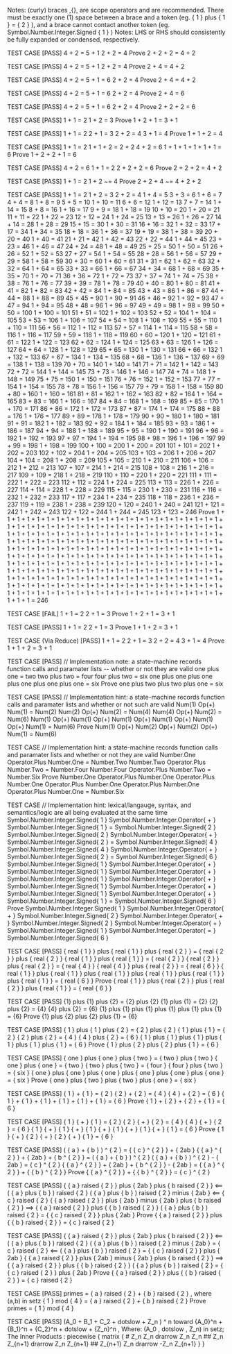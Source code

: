 
Notes: (curly) braces ,{}, are scope operators and are recommended. There must be exactly one (1) space between a brace and a token (eg. { 1 } plus { 1 } = { 2 } ),
and a brace cannot contact another token (eg. Symbol.Number.Integer.Signed { 1 } )
Notes: LHS or RHS should consistently be fully expanded or condensed, respectively.

TEST CASE [PASS]
4 + 2 = 5 + 1
2 + 2 = 4
Prove 2 + 2 + 2 = 4 + 2

TEST CASE [PASS]
4 + 2 = 5 + 1
2 + 2 = 4
Prove 2 + 4 = 4 + 2

TEST CASE [PASS]
4 + 2 = 5 + 1 = 6
2 + 2 = 4
Prove 2 + 4 = 4 + 2

TEST CASE [PASS]
4 + 2 = 5 + 1 = 6
2 + 2 = 4
Prove 2 + 4 = 6

TEST CASE [PASS]
4 + 2 = 5 + 1 = 6
2 + 2 = 4
Prove 2 + 2 + 2 = 6

TEST CASE [PASS]
1 + 1 = 2
1 + 2 = 3
Prove 1 + 2 + 1 = 3 + 1

TEST CASE [PASS]
1 + 1 = 2
2 + 1 = 3
2 + 2 = 4
3 + 1 = 4
Prove 1 + 1 + 2 = 4

TEST CASE [PASS]
1 + 1 = 2
1 + 1 + 2 = 2 + 2
4 + 2 = 6
1 + 1 + 1 + 1 + 1 + 1 = 6
Prove 1 + 2 + 2 + 1 = 6

TEST CASE [PASS]
4 + 2 = 6
1 + 1 = 2
2 + 2 + 2 = 6
Prove 2 + 2 + 2 = 4 + 2

TEST CASE [PASS]
1 + 1 = 2
1 + 2 ~= 4
Prove 2 + 2 + 4 ~= 4 + 2 + 2

TEST CASE [PASS]
1 + 1 = 2
1 + 2 = 3
2 + 2 = 4
1 + 4 = 5
3 + 3 = 6
1 + 6 = 7
4 + 4 = 8
1 + 8 = 9
5 + 5 = 10
1 + 10 = 11
6 + 6 = 12
1 + 12 = 13
7 + 7 = 14
1 + 14 = 15
8 + 8 = 16
1 + 16 = 17
9 + 9 = 18
1 + 18 = 19
10 + 10 = 20
1 + 20 = 21
11 + 11 = 22
1 + 22 = 23
12 + 12 = 24
1 + 24 = 25
13 + 13 = 26
1 + 26 = 27
14 + 14 = 28
1 + 28 = 29
15 + 15 = 30
1 + 30 = 31
16 + 16 = 32
1 + 32 = 33
17 + 17 = 34
1 + 34 = 35
18 + 18 = 36
1 + 36 = 37
19 + 19 = 38
1 + 38 = 39
20 + 20 = 40
1 + 40 = 41
21 + 21 = 42
1 + 42 = 43
22 + 22 = 44
1 + 44 = 45
23 + 23 = 46
1 + 46 = 47
24 + 24 = 48
1 + 48 = 49
25 + 25 = 50
1 + 50 = 51
26 + 26 = 52
1 + 52 = 53
27 + 27 = 54
1 + 54 = 55
28 + 28 = 56
1 + 56 = 57
29 + 29 = 58
1 + 58 = 59
30 + 30 = 60
1 + 60 = 61
31 + 31 = 62
1 + 62 = 63
32 + 32 = 64
1 + 64 = 65
33 + 33 = 66
1 + 66 = 67
34 + 34 = 68
1 + 68 = 69
35 + 35 = 70
1 + 70 = 71
36 + 36 = 72
1 + 72 = 73
37 + 37 = 74
1 + 74 = 75
38 + 38 = 76
1 + 76 = 77
39 + 39 = 78
1 + 78 = 79
40 + 40 = 80
1 + 80 = 81
41 + 41 = 82
1 + 82 = 83
42 + 42 = 84
1 + 84 = 85
43 + 43 = 86
1 + 86 = 87
44 + 44 = 88
1 + 88 = 89
45 + 45 = 90
1 + 90 = 91
46 + 46 = 92
1 + 92 = 93
47 + 47 = 94
1 + 94 = 95
48 + 48 = 96
1 + 96 = 97
49 + 49 = 98
1 + 98 = 99
50 + 50 = 100
1 + 100 = 101
51 + 51 = 102
1 + 102 = 103
52 + 52 = 104
1 + 104 = 105
53 + 53 = 106
1 + 106 = 107
54 + 54 = 108
1 + 108 = 109
55 + 55 = 110
1 + 110 = 111
56 + 56 = 112
1 + 112 = 113
57 + 57 = 114
1 + 114 = 115
58 + 58 = 116
1 + 116 = 117
59 + 59 = 118
1 + 118 = 119
60 + 60 = 120
1 + 120 = 121
61 + 61 = 122
1 + 122 = 123
62 + 62 = 124
1 + 124 = 125
63 + 63 = 126
1 + 126 = 127
64 + 64 = 128
1 + 128 = 129
65 + 65 = 130
1 + 130 = 131
66 + 66 = 132
1 + 132 = 133
67 + 67 = 134
1 + 134 = 135
68 + 68 = 136
1 + 136 = 137
69 + 69 = 138
1 + 138 = 139
70 + 70 = 140
1 + 140 = 141
71 + 71 = 142
1 + 142 = 143
72 + 72 = 144
1 + 144 = 145
73 + 73 = 146
1 + 146 = 147
74 + 74 = 148
1 + 148 = 149
75 + 75 = 150
1 + 150 = 151
76 + 76 = 152
1 + 152 = 153
77 + 77 = 154
1 + 154 = 155
78 + 78 = 156
1 + 156 = 157
79 + 79 = 158
1 + 158 = 159
80 + 80 = 160
1 + 160 = 161
81 + 81 = 162
1 + 162 = 163
82 + 82 = 164
1 + 164 = 165
83 + 83 = 166
1 + 166 = 167
84 + 84 = 168
1 + 168 = 169
85 + 85 = 170
1 + 170 = 171
86 + 86 = 172
1 + 172 = 173
87 + 87 = 174
1 + 174 = 175
88 + 88 = 176
1 + 176 = 177
89 + 89 = 178
1 + 178 = 179
90 + 90 = 180
1 + 180 = 181
91 + 91 = 182
1 + 182 = 183
92 + 92 = 184
1 + 184 = 185
93 + 93 = 186
1 + 186 = 187
94 + 94 = 188
1 + 188 = 189
95 + 95 = 190
1 + 190 = 191
96 + 96 = 192
1 + 192 = 193
97 + 97 = 194
1 + 194 = 195
98 + 98 = 196
1 + 196 = 197
99 + 99 = 198
1 + 198 = 199
100 + 100 = 200
1 + 200 = 201
101 + 101 = 202
1 + 202 = 203
102 + 102 = 204
1 + 204 = 205
103 + 103 = 206
1 + 206 = 207
104 + 104 = 208
1 + 208 = 209
105 + 105 = 210
1 + 210 = 211
106 + 106 = 212
1 + 212 = 213
107 + 107 = 214
1 + 214 = 215
108 + 108 = 216
1 + 216 = 217
109 + 109 = 218
1 + 218 = 219
110 + 110 = 220
1 + 220 = 221
111 + 111 = 222
1 + 222 = 223
112 + 112 = 224
1 + 224 = 225
113 + 113 = 226
1 + 226 = 227
114 + 114 = 228
1 + 228 = 229
115 + 115 = 230
1 + 230 = 231
116 + 116 = 232
1 + 232 = 233
117 + 117 = 234
1 + 234 = 235
118 + 118 = 236
1 + 236 = 237
119 + 119 = 238
1 + 238 = 239
120 + 120 = 240
1 + 240 = 241
121 + 121 = 242
1 + 242 = 243
122 + 122 = 244
1 + 244 = 245
123 + 123 = 246
Prove 1 + 1 + 1 + 1 + 1 + 1 + 1 + 1 + 1 + 1 + 1 + 1 + 1 + 1 + 1 + 1 + 1 + 1 + 1 + 1 + 1 + 1 + 1 + 1 + 1 + 1 + 1 + 1 + 1 + 1 + 1 + 1 + 1 + 1 + 1 + 1 + 1 + 1 + 1 + 1 + 1 + 1 + 1 + 1 + 1 + 1 + 1 + 1 + 1 + 1 + 1 + 1 + 1 + 1 + 1 + 1 + 1 + 1 + 1 + 1 + 1 + 1 + 1 + 1 + 1 + 1 + 1 + 1 + 1 + 1 + 1 + 1 + 1 + 1 + 1 + 1 + 1 + 1 + 1 + 1 + 1 + 1 + 1 + 1 + 1 + 1 + 1 + 1 + 1 + 1 + 1 + 1 + 1 + 1 + 1 + 1 + 1 + 1 + 1 + 1 + 1 + 1 + 1 + 1 + 1 + 1 + 1 + 1 + 1 + 1 + 1 + 1 + 1 + 1 + 1 + 1 + 1 + 1 + 1 + 1 + 1 + 1 + 1 + 1 + 1 + 1 + 1 + 1 + 1 + 1 + 1 + 1 + 1 + 1 + 1 + 1 + 1 + 1 + 1 + 1 + 1 + 1 + 1 + 1 + 1 + 1 + 1 + 1 + 1 + 1 + 1 + 1 + 1 + 1 + 1 + 1 + 1 + 1 + 1 + 1 + 1 + 1 + 1 + 1 + 1 + 1 + 1 + 1 + 1 + 1 + 1 + 1 + 1 + 1 + 1 + 1 + 1 + 1 + 1 + 1 + 1 + 1 + 1 + 1 + 1 + 1 + 1 + 1 + 1 + 1 + 1 + 1 + 1 + 1 + 1 + 1 + 1 + 1 + 1 + 1 + 1 + 1 + 1 + 1 + 1 + 1 + 1 + 1 + 1 + 1 + 1 + 1 + 1 + 1 + 1 + 1 + 1 + 1 + 1 + 1 + 1 + 1 + 1 + 1 + 1 + 1 + 1 + 1 + 1 + 1 + 1 + 1 + 1 + 1 + 1 + 1 + 1 + 1 + 1 + 1 + 1 + 1 + 1 + 1 + 1 + 1 = 246

TEST CASE [FAIL]
1 + 1 = 2
2 + 1 = 3
Prove 1 + 2 + 1 = 3 + 1

TEST CASE [PASS]
1 + 1 = 2
2 + 1 = 3
Prove 1 + 1 + 2 = 3 + 1

TEST CASE (Via Reduce) [PASS]
1 + 1 = 2
2 + 1 = 3
2 + 2 = 4
3 + 1 = 4
Prove 1 + 1 + 2 = 3 + 1

TEST CASE  [PASS] // Implementation note: a state-machine records function calls and paramater lists -- whether or not they are valid
one plus one = two
two plus two = four
four plus two = six
one plus one plus one plus one plus one plus one = six
Prove one plus two plus two plus one = six

TEST CASE [PASS] // Implementation hint: a state-machine records function calls and paramater lists and whether or not such are valid
Num(1) Op(+) Num(1) = Num(2)
Num(2) Op(+) Num(2) = Num(4)
Num(4) Op(+) Num(2) = Num(6)
Num(1) Op(+) Num(1) Op(+) Num(1) Op(+) Num(1) Op(+) Num(1) Op(+) Num(1) = Num(6)
Prove Num(1) Op(+) Num(2) Op(+) Num(2) Op(+) Num(1) = Num(6)

TEST CASE // Implementation hint: a state-machine records function calls and paramater lists and whether or not they are valid
Number.One Operator.Plus Number.One = Number.Two
Number.Two Operator.Plus Number.Two = Number.Four
Number.Four Operator.Plus Number.Two = Number.Six
Prove Number.One Operator.Plus Number.One Operator.Plus Number.One Operator.Plus Number.One Operator.Plus Number.One Operator.Plus Number.One = Number.Six

TEST CASE // Implementation hint: lexical/langauge, syntax, and semantics/logic are all being evaluated at the same time
Symbol.Number.Integer.Signed{ 1 } Symbol.Number.Integer.Operator{ + } Symbol.Number.Integer.Signed{ 1 } = Symbol.Number.Integer.Signed{ 2 }
Symbol.Number.Integer.Signed{ 2 } Symbol.Number.Integer.Operator{ + } Symbol.Number.Integer.Signed{ 2 } = Symbol.Number.Integer.Signed{ 4 }
Symbol.Number.Integer.Signed{ 4 } Symbol.Number.Integer.Operator{ + } Symbol.Number.Integer.Signed{ 2 } = Symbol.Number.Integer.Signed{ 6 }
Symbol.Number.Integer.Signed{ 1 } Symbol.Number.Integer.Operator{ + } Symbol.Number.Integer.Signed{ 1 } Symbol.Number.Integer.Operator{ + } Symbol.Number.Integer.Signed{ 1 } Symbol.Number.Integer.Operator{ + } Symbol.Number.Integer.Signed{ 1 } Symbol.Number.Integer.Operator{ + } Symbol.Number.Integer.Signed{ 1 } Symbol.Number.Integer.Operator{ + } Symbol.Number.Integer.Signed{ 1 } = Symbol.Number.Integer.Signed{ 6 }
Prove Symbol.Number.Integer.Signed{ 1 } Symbol.Number.Integer.Operator{ + } Symbol.Number.Integer.Signed{ 2 } Symbol.Number.Integer.Operator{ + } Symbol.Number.Integer.Signed{ 2 } Symbol.Number.Integer.Operator{ + } Symbol.Number.Integer.Signed{ 1 } Symbol.Number.Integer.Operator{ = } Symbol.Number.Integer.Signed{ 6 }

TEST CASE [PASS]
{ real { 1 } } plus { real { 1 } } plus { real { 2 } } = { real { 2 } } plus { real { 2 } }
{ real { 1 } } plus { real { 1 } } = { real { 2 } }
{ real { 2 } } plus { real { 2 } } = { real { 4 } }
{ real { 4 } } plus { real { 2 } } = { real { 6 } }
{ real { 1 } } plus { real { 1 } } plus { real { 1 } } plus { real { 1 } } plus { real { 1 } } plus { real { 1 } } = { real { 6 } }
Prove { real { 1 } } plus { real { 2 } } plus { real { 2 } } plus { real { 1 } } = { real { 6 } }

TEST CASE [PASS]
{1} plus {1} plus {2} = {2} plus {2}
{1} plus {1} = {2}
{2} plus {2} = {4}
{4} plus {2} = {6}
{1} plus {1} plus {1} plus {1} plus {1} plus {1} = {6}
Prove {1} plus {2} plus {2} plus {1} = {6}

TEST CASE [PASS]
{ 1 } plus { 1 } plus { 2 } = { 2 } plus { 2 }
{ 1 } plus { 1 } = { 2 }
{ 2 } plus { 2 } = { 4 }
{ 4 } plus { 2 } = { 6 }
{ 1 } plus { 1 } plus { 1 } plus { 1 } plus { 1 } plus { 1 } = { 6 }
Prove { 1 } plus { 2 } plus { 2 } plus { 1 } = { 6 }

TEST CASE [PASS]
{ one } plus { one } plus { two } = { two } plus { two }
{ one } plus { one } = { two }
{ two } plus { two } = { four }
{ four } plus { two } = { six }
{ one } plus { one } plus { one } plus { one } plus { one } plus { one } = { six }
Prove { one } plus { two } plus { two } plus { one } = { six }

TEST CASE [PASS]
{ 1 } + { 1 } = { 2 }
{ 2 } + { 2 } = { 4 }
{ 4 } + { 2 } = { 6 }
{ 1 } + { 1 } + { 1 } + { 1 } + { 1 } + { 1 } = { 6 }
Prove { 1 } + { 2 } + { 2 } + { 1 } = { 6 }

TEST CASE [PASS]
{ 1 } { + } { 1 } = { 2 }
{ 2 } { + } { 2 } = { 4 }
{ 4 } { + } { 2 } = { 6 }
{ 1 } { + } { 1 } { + } { 1 } { + } { 1 } { + } { 1 } { + } { 1 } = { 6 }
Prove { 1 } { + } { 2 } { + } { 2 } { + } { 1 } = { 6 }

TEST CASE [PASS]
( { a } + { b } ) ^ { 2 } = { { c } ^ { 2 } } + { 2ab }
{ { a } ^ { 2 } } + { 2ab } + { b ^ { 2 } } = ( { a } + { b } ) ^ { 2 }
( { a } + { b } ) ^ { 2 } - { 2ab } = { c } ^ { 2 }
{ { a } ^ { 2 } } + { 2ab } + { b ^ { 2 } } - { 2ab } = { { a } ^ { 2 } } + { { b } ^ { 2 } }
Prove { { a } ^ { 2 } } + { { b } ^ { 2 } } = { c } ^ { 2 }

TEST CASE [PASS]
{ { a } raised { 2 } } plus { 2ab } plus { b raised { 2 } } <== ( { a } plus { b } ) raised { 2 }
( { a } plus { b } ) raised { 2 } minus { 2ab } <== { c } raised { 2 }
{ { a } raised { 2 } } plus { 2ab } minus { 2ab } plus { b raised { 2 } } ==> { { a } raised { 2 } } plus { { b } raised { 2 } }
( { a } plus { b } ) raised { 2 } = { { c } raised { 2 } } plus { 2ab }
Prove { { a } raised { 2 } } plus { { b } raised { 2 } } = { c } raised { 2 }

TEST CASE [PASS]
{ { a } raised { 2 } } plus { 2ab } plus { b raised { 2 } } <== ( { a } plus { b } ) raised { 2 }
( { a } plus { b } ) raised { 2 } minus { 2ab } = { c } raised { 2 } <== ( { a } plus { b } ) raised { 2 } = { { c } raised { 2 } } plus { 2ab }
{ { a } raised { 2 } } plus { 2ab } minus { 2ab } plus { b raised { 2 } } ==> { { a } raised { 2 } } plus { { b } raised { 2 } }
( { a } plus { b } ) raised { 2 } = { { c } raised { 2 } } plus { 2ab }
Prove { { a } raised { 2 } } plus { { b } raised { 2 } } = { c } raised { 2 }

TEST CASE [PASS]
primes = { a } raised { 2 } + { b } raised { 2 } , where (a,b) in setz
{ 1 } mod { 4 } = { a } raised { 2 } + { b } raised { 2 }
Prove primes = { 1 } mod { 4 }

TEST CASE [PASS]
(A_0 + B_1 + C_2 + dotslow + Z_n ) ^ n toward {A_0}^n + {B_1}^n + {C_2}^n + dotslow + {Z_n}^n , Where: (A_0 , dotslow , Z_n) in setz; The Inner Products : piecewise { matrix { # Z_n Z_n drarrow Z_n Z_n ## Z_n Z_{n+1} drarrow Z_n Z_{n+1} ## Z_{n+1} Z_n drarrow -Z_n Z_{n+1} } }
